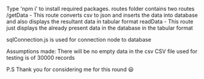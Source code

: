 Type 'npm i' to install required packages.
routes folder contains two routes
/getData - This route converts csv to json and inserts the data into database and also displays the resultant data in tabular format
 readData - This route just displays the already present data in the database in the tabular format

sqlConnection.js is used for connection node to database


Assumptions made:
There will be no empty data in the csv
CSV file used for testing is of 30000 records

P.S
Thank you for considering me for this round 😃


